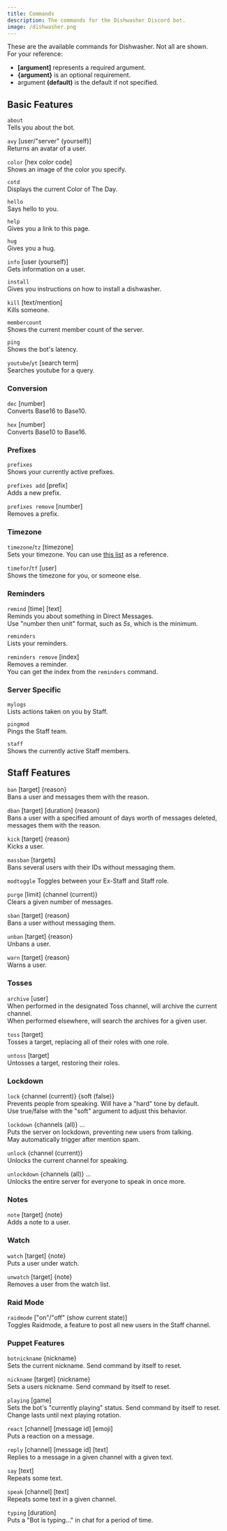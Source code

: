 ```yaml
---
title: Commands
description: The commands for the Dishwasher Discord bot.
image: /dishwasher.png
---
```


These are the available commands for Dishwasher. Not all are shown.<br>
For your reference:<br>
- **[argument]** represents a required argument.
- **{argument}** is an optional requirement.
- argument **(default)** is the default if not specified.

## Basic Features

`about`<br>
Tells you about the bot.

`avy` [user/"server" (yourself)]<br>
Returns an avatar of a user.

`color` [hex color code]<br>
Shows an image of the color you specify.

`cotd`<br>
Displays the current Color of The Day.

`hello`<br>
Says hello to you.

`help`<br>
Gives you a link to this page.

`hug`<br>
Gives you a hug.

`info` [user (yourself)]<br>
Gets information on a user.

`install`<br>
Gives you instructions on how to install a dishwasher.

`kill` [text/mention]<br>
Kills someone.

`membercount`<br>
Shows the current member count of the server.

`ping`<br>
Shows the bot's latency.

`youtube`/`yt` [search term]<br>
Searches youtube for a query.

### Conversion

`dec` [number]<br>
Converts Base16 to Base10.

`hex` [number]<br>
Converts Base10 to Base16.

### Prefixes

`prefixes`<br>
Shows your currently active prefixes.

`prefixes add` [prefix]<br>
Adds a new prefix.

`prefixes remove` [number]<br>
Removes a prefix.

### Timezone

`timezone`/`tz` [timezone]<br>
Sets your timezone. You can use [this list](https://en.wikipedia.org/wiki/List_of_tz_database_time_zones) as a reference.

`timefor`/`tf` [user]<br>
Shows the timezone for you, or someone else.

### Reminders

`remind` [time] [text]<br>
Reminds you about something in Direct Messages.<br>
Use "number then unit" format, such as *5s*, which is the minimum.

`reminders`<br>
Lists your reminders.

`reminders remove` [index]<br>
Removes a reminder.<br>
You can get the index from the `reminders` command.

### Server Specific

`mylogs`<br>
Lists actions taken on you by Staff.

`pingmod`<br>
Pings the Staff team.

`staff`<br>
Shows the currently active Staff members.

## Staff Features

`ban` [target] {reason}<br>
Bans a user and messages them with the reason.

`dban` [target] [duration] {reason}<br>
Bans a user with a specified amount of days worth of messages deleted, messages them with the reason.

`kick` [target] {reason}<br>
Kicks a user.

`massban` [targets]<br>
Bans several users with their IDs without messaging them.

`modtoggle`
Toggles between your Ex-Staff and Staff role.

`purge` [limit] {channel (current)}<br>
Clears a given number of messages.

`sban` [target] {reason}<br>
Bans a user without messaging them.

`unban` [target] {reason}<br>
Unbans a user.

`warn` [target] {reason}<br>
Warns a user.

### Tosses

`archive` [user]<br>
When performed in the designated Toss channel, will archive the current channel.<br>
When performed elsewhere, will search the archives for a given user.

`toss` [target]<br>
Tosses a target, replacing all of their roles with one role.

`untoss` [target]<br>
Untosses a target, restoring their roles.

### Lockdown

`lock` {channel (current)} {soft (false)}<br>
Prevents people from speaking. Will have a "hard" tone by default.<br>
Use true/false with the "soft" argument to adjust this behavior.

`lockdown` {channels (all)} ...<br>
Puts the server on lockdown, preventing new users from talking.<br>
May automatically trigger after mention spam.

`unlock` {channel (current)}<br>
Unlocks the current channel for speaking.

`unlockdown` {channels (all)} ...<br>
Unlocks the entire server for everyone to speak in once more.

### Notes

`note` [target] {note}<br>
Adds a note to a user.

### Watch

`watch` [target] {note}<br>
Puts a user under watch.

`unwatch` [target] {note}<br>
Removes a user from the watch list.

### Raid Mode

`raidmode` ["on"/"off" (show current state)]<br>
Toggles Raidmode, a feature to post all new users in the Staff channel.

### Puppet Features

`botnickname` {nickname}<br>
Sets the current nickname. Send command by itself to reset.

`nickname` [target] {nickname}<br>
Sets a users nickname. Send command by itself to reset.

`playing` [game]<br>
Sets the bot's "currently playing" status. Send command by itself to reset.
Change lasts until next playing rotation.

`react` [channel] [message id] [emoji]<br>
Puts a reaction on a message.

`reply` [channel] [message id] [text]<br>
Replies to a message in a given channel with a given text.

`say` [text]<br>
Repeats some text.

`speak` [channel] [text]<br>
Repeats some text in a given channel.

`typing` [duration]<br>
Puts a "Bot is typing..." in chat for a period of time.
